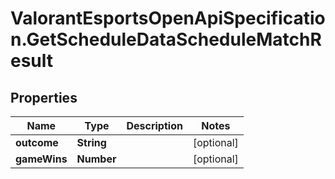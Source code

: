 # ValorantEsportsOpenApiSpecification.GetScheduleDataScheduleMatchResult

## Properties
Name | Type | Description | Notes
------------ | ------------- | ------------- | -------------
**outcome** | **String** |  | [optional] 
**gameWins** | **Number** |  | [optional] 
